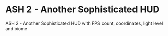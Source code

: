 # ASH 2 - Another Sophisticated HUD

ASH 2 - Another Sophisticated HUD with FPS count, coordinates, light level and biome
